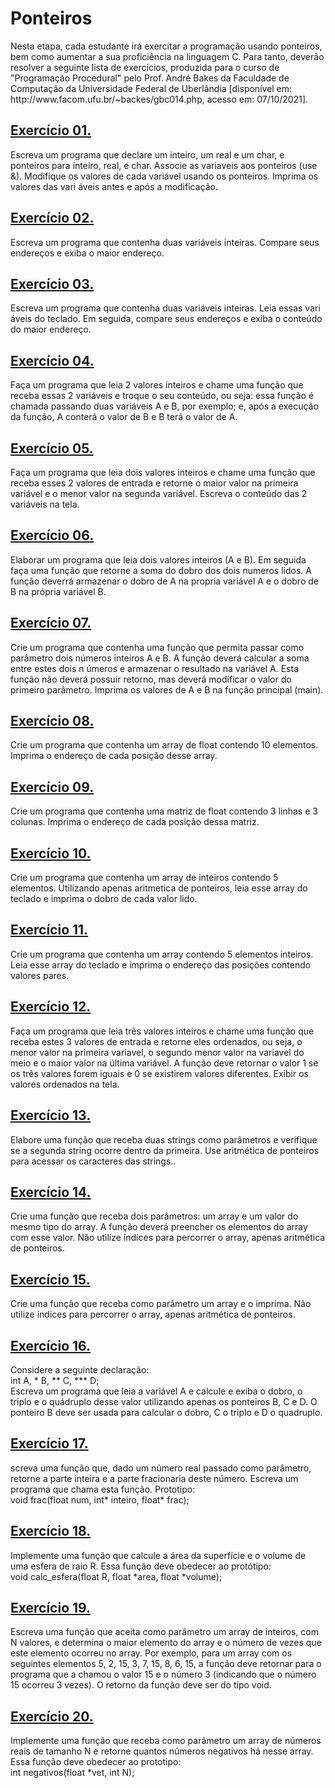 <h1>Ponteiros</h1>
<p>Nesta etapa, cada estudante irá exercitar a programação usando ponteiros, bem como aumentar a sua proficiência na linguagem C. Para tanto, deverão resolver a seguinte lista de exercícios, produzida para o curso de "Programação Procedural" pelo Prof. André Bakes da Faculdade de Computação da Universidade Federal de Uberlândia [disponível em: http://www.facom.ufu.br/~backes/gbc014.php, acesso em: 07/10/2021].</p>
<h2><a href="#">Exercício 01.</a></h2><p>Escreva um programa que declare um inteiro, um real e um char, e ponteiros para inteiro, real, e char. Associe as variaveis aos ponteiros (use &). Modifique os valores de cada variável usando os ponteiros. Imprima os valores das vari áveis antes e após a modificação.</p>
<h2><a href="#">Exercício 02.</a></h2><p>Escreva um programa que contenha duas variáveis inteiras. Compare seus endereços e exiba o maior endereço.</p>
<h2><a href="#">Exercício 03.</a></h2><p>Escreva um programa que contenha duas variáveis inteiras. Leia essas vari áveis do teclado. Em seguida, compare seus endereços e exiba o conteúdo do maior endereço.</p>
<h2><a href="#">Exercício 04.</a></h2><p>Faça um programa que leia 2 valores inteiros e chame uma função que receba essas 2 variáveis e troque o seu conteúdo, ou seja: essa função é chamada passando duas variáveis A e B, por exemplo; e, após a execução da função, A conterá o valor de B e B terá o valor de A.</p>
<h2><a href="#">Exercício 05.</a></h2><p>Faça um programa que leia dois valores inteiros e chame uma função que receba esses 2 valores de entrada e retorne o maior valor na primeira variável e o menor valor na segunda variável. Escreva o conteúdo das 2 variáveis na tela.</p>
<h2><a href="#">Exercício 06.</a></h2><p>Elaborar um programa que leia dois valores inteiros (A e B). Em seguida faça uma função que retorne a soma do dobro dos dois numeros lidos. A função deverrá armazenar o dobro de A na propria variável A e o dobro de B na própria variável B.</p>
<h2><a href="#">Exercício 07.</a></h2><p>Crie um programa que contenha uma função que permita passar como parâmetro dois números inteiros A e B. A função deverá calcular a soma entre estes dois n úmeros e armazenar o resultado na variável A. Esta função não deverá possuir retorno, mas deverá modificar o valor do primeiro parâmetro. Imprima os valores de A e B na função principal (main).</p>
<h2><a href="#">Exercício 08.</a></h2><p>Crie um programa que contenha um array de float contendo 10 elementos. Imprima o endereço de cada posição desse array.</p>
<h2><a href="#">Exercício 09.</a></h2><p>Crie um programa que contenha uma matriz de float contendo 3 linhas e 3 colunas. Imprima o endereço de cada posição dessa matriz.</p>
<h2><a href="#">Exercício 10.</a></h2><p>Crie um programa que contenha um array de inteiros contendo 5 elementos. Utilizando apenas aritmetica de ponteiros, leia esse array do teclado e imprima o dobro de cada valor lido.</p>
<h2><a href="#">Exercício 11.</a></h2><p>Crie um programa que contenha um array contendo 5 elementos inteiros. Leia esse array do teclado e imprima o endereço das posições contendo valores pares.</p>
<h2><a href="#">Exercício 12.</a></h2><p>Faça um programa que leia três valores inteiros e chame uma função que receba estes 3 valores de entrada e retorne eles ordenados, ou seja, o menor valor na primeira variavel, o segundo menor valor na variavel do meio e o maior valor na última variável. A função deve retornar o valor 1 se os três valores forem iguais e 0 se existirem valores diferentes. Exibir os valores ordenados na tela.</p>
<h2><a href="#">Exercício 13.</a></h2><p>Elabore uma função que receba duas strings como parâmetros e verifique se a segunda string ocorre dentro da primeira. Use aritmética de ponteiros para acessar os caracteres das strings..</p>
<h2><a href="#">Exercício 14.</a></h2><p>Crie uma função que receba dois parâmetros: um array e um valor do mesmo tipo do array. A função deverá preencher os elementos do array com esse valor. Não utilize índices para percorrer o array, apenas aritmética de ponteiros.</p>
<h2><a href="#">Exercício 15.</a></h2><p>Crie uma função que receba como parâmetro um array e o imprima. Não utilize índices para percorrer o array, apenas aritmética de ponteiros.</p>
<h2><a href="#">Exercício 16.</a></h2><p>Considere a seguinte declaração:<br>
int A, * B, ** C, *** D;<br>
Escreva um programa que leia a variável A e calcule e exiba o dobro, o triplo e o quádruplo desse valor utilizando apenas os ponteiros B, C e D. O ponteiro B deve ser usada para calcular o dobro, C o triplo e D o quadruplo.</p>
<h2><a href="#">Exercício 17.</a></h2><p>screva uma função que, dado um número real passado como parâmetro, retorne a parte inteira e a parte fracionaria deste número. Escreva um programa que chama esta função. Prototipo:<br>
void frac(float num, int* inteiro, float* frac);</p>
<h2><a href="#">Exercício 18.</a></h2><p> Implemente uma função que calcule a área da superfície e o volume de uma esfera de raio R. Essa função deve obedecer ao protótipo:<br>
void calc_esfera(float R, float *area, float *volume);</p>
<h2><a href="#">Exercício 19.</a></h2><p> Escreva uma função que aceita como parâmetro um array de inteiros, com N valores, e determina o maior elemento do array e o número de vezes que este elemento ocorreu no array. Por exemplo, para um array com os seguintes elementos 5, 2, 15, 3, 7, 15, 8, 6, 15, a função deve retornar para o programa que a chamou o valor 15 e o número 3 (indicando que o número 15 ocorreu 3 vezes). O retorno da função deve ser do tipo void.</p>
<h2><a href="#">Exercício 20.</a></h2><p>Implemente uma função que receba como parâmetro um array de números reais de tamanho N e retorne quantos números negativos há nesse array. Essa função deve obedecer ao prototipo:<br>
int negativos(float *vet, int N);</p>